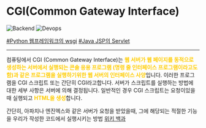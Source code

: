 # CGI(Common Gateway Interface)


![Backend](https://raw.githubusercontent.com/meotitda/DICTIONARY/master/2TAT1C/Label_Backend.png)
![Devops](https://raw.githubusercontent.com/meotitda/DICTIONARY/master/2TAT1C/Label_Devops.png)

<a href="https://www.google.com/search?sxsrf=ALeKk02TkY9ttK1turPwzgbe-tnVZz95Cw%3A1604556149603&ei=dZWjX9-vJLGQr7wPppyayAY&q=Python+%EC%9B%B9%ED%94%84%EB%A0%88%EC%9E%84%EC%9B%8C%ED%81%AC%EC%9D%98+wsgi&oq=Python+%EC%9B%B9%ED%94%84%EB%A0%88%EC%9E%84%EC%9B%8C%ED%81%AC%EC%9D%98+wsgi&gs_lcp=CgZwc3ktYWIQAzIFCAAQzQIyBQgAEM0CMgUIABDNAjoECAAQR1DcvgNY3L4DYIDAA2gAcAN4AIABmQGIAZkBkgEDMC4xmAEAoAECoAEBqgEHZ3dzLXdpesgBCMABAQ&sclient=psy-ab&ved=0ahUKEwifvsa63ersAhUxyIsBHSaOBmkQ4dUDCA0&uact=5">#Python 웹프레임워크의 wsgi</a>
<a href="https://www.google.com/search?sxsrf=ALeKk01OZXG_TOGzkECfdsejH5ZxFUUrRg%3A1604556136712&ei=aJWjX5ONK_CUr7wP4tubiAI&q=java+servlet+%EC%9D%B4%EB%9E%80&oq=java+Servlet+dlfks&gs_lcp=CgZwc3ktYWIQAxgAMggIABDJAxDLAToECAAQRzoHCAAQyQMQQzoFCAAQywE6AggAOgYIABAWEB5Qn0dY0FRg-VxoA3ACeAGAAakDiAG1DZIBCTAuNC4xLjEuMZgBAKABAaoBB2d3cy13aXrIAQjAAQE&sclient=psy-ab">#Java JSP의 Servlet</a>

---

컴퓨팅에서 CGI (Common Gateway Interface)는 <span style='color:#FFCC00; font-weight:bold;'>
웹 서버가 웹 페이지를 동적으로 생성하는 서버에서 실행되는 콘솔 응용 프로그램 (명령 줄 인터페이스 프로그램이라고도 함)과 같은 프로그램을 실행하기위한 웹 서버의 인터페이스 사양</span>입니다. 이러한 프로그램을 CGI 스크립트 또는 간단히 CGI라고합니다. 서버가 스크립트를 실행하는 방법에 대한 세부 사항은 서버에 의해 결정됩니다. 일반적인 경우 CGI 스크립트는 요청이있을 때 실행되고 <span style='color:#FFCC00; font-weight:bold;'>
HTML을 생성</span>합니다.

간단히, 아파치나 엔진엑스와 같은 서버가 요청을 받았을때, 그에 해당되는 적절한 기능을 우리가 작성한 코드에서 실행시키는 방법 <a href="https://en.wikipedia.org/wiki/Common_Gateway_Interface">위키 백과</a>
